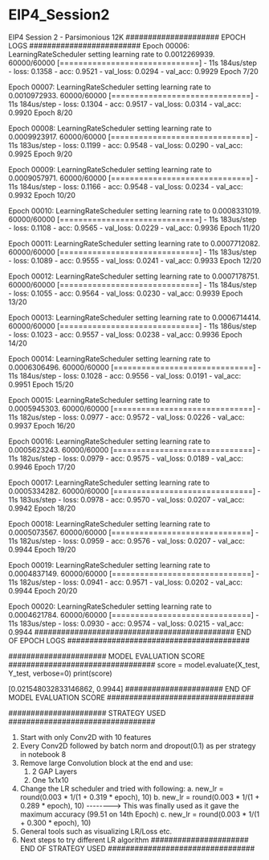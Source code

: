 # EIP4_Session2
EIP4 Session 2 - Parsimonious 12K
##################### EPOCH LOGS #########################
Epoch 00006: LearningRateScheduler setting learning rate to 0.0012269939.
60000/60000 [==============================] - 11s 184us/step - loss: 0.1358 - acc: 0.9521 - val_loss: 0.0294 - val_acc: 0.9929
Epoch 7/20

Epoch 00007: LearningRateScheduler setting learning rate to 0.0010972933.
60000/60000 [==============================] - 11s 184us/step - loss: 0.1304 - acc: 0.9517 - val_loss: 0.0314 - val_acc: 0.9920
Epoch 8/20

Epoch 00008: LearningRateScheduler setting learning rate to 0.0009923917.
60000/60000 [==============================] - 11s 183us/step - loss: 0.1199 - acc: 0.9548 - val_loss: 0.0290 - val_acc: 0.9925
Epoch 9/20

Epoch 00009: LearningRateScheduler setting learning rate to 0.0009057971.
60000/60000 [==============================] - 11s 184us/step - loss: 0.1166 - acc: 0.9548 - val_loss: 0.0234 - val_acc: 0.9932
Epoch 10/20

Epoch 00010: LearningRateScheduler setting learning rate to 0.0008331019.
60000/60000 [==============================] - 11s 183us/step - loss: 0.1108 - acc: 0.9565 - val_loss: 0.0229 - val_acc: 0.9936
Epoch 11/20

Epoch 00011: LearningRateScheduler setting learning rate to 0.0007712082.
60000/60000 [==============================] - 11s 183us/step - loss: 0.1089 - acc: 0.9555 - val_loss: 0.0241 - val_acc: 0.9933
Epoch 12/20

Epoch 00012: LearningRateScheduler setting learning rate to 0.0007178751.
60000/60000 [==============================] - 11s 184us/step - loss: 0.1055 - acc: 0.9564 - val_loss: 0.0230 - val_acc: 0.9939
Epoch 13/20

Epoch 00013: LearningRateScheduler setting learning rate to 0.0006714414.
60000/60000 [==============================] - 11s 186us/step - loss: 0.1023 - acc: 0.9557 - val_loss: 0.0238 - val_acc: 0.9936
Epoch 14/20

Epoch 00014: LearningRateScheduler setting learning rate to 0.0006306496.
60000/60000 [==============================] - 11s 184us/step - loss: 0.1028 - acc: 0.9556 - val_loss: 0.0191 - val_acc: 0.9951
Epoch 15/20

Epoch 00015: LearningRateScheduler setting learning rate to 0.0005945303.
60000/60000 [==============================] - 11s 182us/step - loss: 0.0977 - acc: 0.9572 - val_loss: 0.0226 - val_acc: 0.9937
Epoch 16/20

Epoch 00016: LearningRateScheduler setting learning rate to 0.0005623243.
60000/60000 [==============================] - 11s 182us/step - loss: 0.0979 - acc: 0.9575 - val_loss: 0.0189 - val_acc: 0.9946
Epoch 17/20

Epoch 00017: LearningRateScheduler setting learning rate to 0.0005334282.
60000/60000 [==============================] - 11s 183us/step - loss: 0.0978 - acc: 0.9570 - val_loss: 0.0207 - val_acc: 0.9942
Epoch 18/20

Epoch 00018: LearningRateScheduler setting learning rate to 0.0005073567.
60000/60000 [==============================] - 11s 182us/step - loss: 0.0959 - acc: 0.9576 - val_loss: 0.0207 - val_acc: 0.9944
Epoch 19/20

Epoch 00019: LearningRateScheduler setting learning rate to 0.0004837149.
60000/60000 [==============================] - 11s 182us/step - loss: 0.0941 - acc: 0.9571 - val_loss: 0.0202 - val_acc: 0.9944
Epoch 20/20

Epoch 00020: LearningRateScheduler setting learning rate to 0.0004621784.
60000/60000 [==============================] - 11s 183us/step - loss: 0.0930 - acc: 0.9574 - val_loss: 0.0215 - val_acc: 0.9944
############################################# END OF EPOCH LOGS #########################################

###################### MODEL EVALUATION SCORE #################################
score = model.evaluate(X_test, Y_test, verbose=0)
print(score)

[0.021548032833146862, 0.9944]
###################### END OF MODEL EVALUATION SCORE #################################

###################### STRATEGY USED #################################
1. Start with only Conv2D with 10 features
2. Every Conv2D followed by batch norm and dropout(0.1) as per strategy in notebook 8
3. Remove large Convolution block at the end and use:
     1. 2 GAP Layers
	 2. One 1x1x10 
4. Change the LR scheduler and tried with following:
	a. new_lr = round(0.003 * 1/(1 + 0.319 * epoch), 10)
	b. new_lr = round(0.003 * 1/(1 + 0.289 * epoch), 10)  --------> This was finally used as it gave the maximum accuracy (99.51 on 14th Epoch)
	c. new_lr = round(0.003 * 1/(1 + 0.300 * epoch), 10)
5. General tools such as visualizing LR/Loss etc.
6. Next steps to try different LR algorithm
###################### END OF STRATEGY USED #################################







